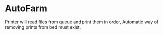 # AutoFarm
Printer will read files from queue and print them in order, Automatic way of removing prints from bed must exist.
